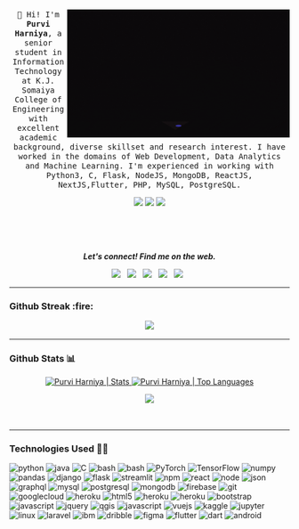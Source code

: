 <p align="center">
  <samp>
    <br>
  <img align="right" alt="GIF" src="https://github.com/Purviharniya/Purviharniya/blob/main/giphy.gif" width="400" height="230" />
    👋 Hi! I'm <strong>Purvi Harniya</strong>, a senior student in Information Technology at K.J. Somaiya College of Engineering with excellent academic background, diverse skillset and research interest. I have worked in the domains of Web Development, Data Analytics and Machine Learning. I'm experienced in working with Python3, C, Flask, NodeJS, MongoDB, ReactJS, NextJS,Flutter, PHP, MySQL, PostgreSQL. 
    
  <p align=center>
    <img src="https://badges.pufler.dev/years/Purviharniya" />
    <img src="https://enjr4ag1p3vqq41.m.pipedream.net" />
    <img src="https://badges.pufler.dev/repos/Purviharniya" />
  </p>
  </samp>
</p>
<br><br><br>
<p align="center">
  <b><i>Let's connect! Find me on the web.</i></b>

<p align="center">
<a href="https://www.linkedin.com/in/purvi-harniya/"><img height="30" src="https://img.shields.io/badge/linkedin-blue.svg?&style=for-the-badge&logo=linkedin&logoColor=white"></a>&nbsp;&nbsp;
<a href="mailto:purvi.harniya@gmail.com" target="_blank"><img src="https://img.shields.io/badge/Gmail-840010?style=for-the-badge&logo=gmail&logoColor=white" /></a>&nbsp;&nbsp;
<a href="mailto:purvi.h@somaiya.edu" target="_blank"><img src="https://img.shields.io/badge/Gmail-840010?style=for-the-badge&logo=gmail&logoColor=white" /></a>&nbsp;&nbsp;
<a href="https://t.me/purvih"><img height="30" src="https://img.shields.io/badge/telegram-0769AD?&style=for-the-badge&logo=telegram&logoColor=white" /></a>&nbsp;&nbsp;
<a href="https://www.instagram.com/purvi_jh/" target="_blank"><img src="https://img.shields.io/badge/instagram-%23E4405F.svg?&style=for-the-badge&logo=instagram&logoColor=white" /></a>&nbsp;&nbsp;
</p>
</p>

---
<h3>Github Streak :fire:</h3>
<p align="center">
  <a href="https://git.io/streak-stats">
    <img src="https://github-readme-streak-stats.herokuapp.com?user=Purviharniya&theme=nightowl"></img>
  </a>
</p>

---

<h3>Github Stats 📊</h3>

<p align="center">
<a href="https://github.com/Purviharniya">
<img height="150" src="https://github-readme-stats.vercel.app/api?username=Purviharniya&hide_title=false&hide_border=true&show_icons=true&include_all_commits=true&count_private=true&line_height=21&text_color=daf7dc&icon_color=ffffff&bg_color=151515" alt="Purvi Harniya | Stats" />
</a> <a href="https://github.com/Purviharniya">
<img height="150" src="https://github-readme-stats.vercel.app/api/top-langs/?username=Purviharniya&hide=html,css,tsql&hide_title=false&hide_border=true&layout=compact&langs_count=8&exclude_repo=comp426&text_color=daf7dc&icon_color=ffffff&bg_color=151515" alt="Purvi Harniya | Top Languages" />
</a>
<br>


<p align=center>
  <img src="https://github-profile-trophy.vercel.app/?username=Purviharniya&theme=onedark&rank=SECRET,SSS,SS,S,AAA,AA,A,B" />
</p>
</p>
<br>

---

### Technologies Used 👨‍💻

<p align="left">
  <img src="https://www.vectorlogo.zone/logos/python/python-icon.svg" alt="python" width="40" height="40" title="Python3"/>
  <img src="https://www.vectorlogo.zone/logos/java/java-icon.svg" alt="java" width="40" height="40" title="Java"/>
  <img src="https://cdn.iconscout.com/icon/free/png-512/c-programming-569564.png" alt="C" width="40" height="40" title="C"/>
  <img src="https://www.vectorlogo.zone/logos/gnu_bash/gnu_bash-icon.svg" alt="bash" width="40" height="40" title="Bash"/>
  <img src="https://www.vectorlogo.zone/logos/php/php-icon.svg" alt="bash" width="40" height="40" title="Php"/>

  <img src="https://www.vectorlogo.zone/logos/pytorch/pytorch-icon.svg" alt="PyTorch" width="40" height="40" title="PyTorch"/>
  <img src="https://www.vectorlogo.zone/logos/tensorflow/tensorflow-icon.svg" alt="TensorFlow" width="40" height="40" title="TensorFlow"/>  
  <img src="https://www.vectorlogo.zone/logos/numpy/numpy-icon.svg" alt="numpy" width="40" height="40" title="Numpy" />
  <img src="https://www.vectorlogo.zone/logos/usepanda/usepanda-icon.svg" alt="pandas" width="40" height="40" title="Pandas" />
  <img src="https://www.vectorlogo.zone/logos/djangoproject/djangoproject-icon.svg" alt="django" width="40" height="40" title="Django"/>
  <img src="https://www.vectorlogo.zone/logos/pocoo_flask/pocoo_flask-icon.svg" alt="flask" width="40" height="40" title="Flask"/>
  <img src="https://avatars1.githubusercontent.com/u/45109972?s=200&v=4" alt="streamlit" width="40" height="40" title="Streamlit"/>
  <img src="https://www.vectorlogo.zone/logos/npmjs/npmjs-icon.svg" alt="npm" width="40" height="40" title="NPM" /> 
  <img src="https://www.vectorlogo.zone/logos/reactjs/reactjs-icon.svg" alt="react" width="40" height="40" title="ReactJS" />
  <img src="https://www.vectorlogo.zone/logos/nodejs/nodejs-horizontal.svg" alt="node" width="40" height="40" title="NodeJS" />
  <img src="https://www.vectorlogo.zone/logos/json/json-icon.svg" alt="json" width="40" height="40" title="Json" />
  <img src="https://www.vectorlogo.zone/logos/graphql/graphql-icon.svg" alt="graphql" width="40" height="40" title="GraphQl" />
  <img src="https://www.vectorlogo.zone/logos/mysql/mysql-icon.svg" alt="mysql" width="40" height="40" title="MySQL"/>  
  <img src="https://www.vectorlogo.zone/logos/postgresql/postgresql-icon.svg" alt="postgresql" width="40" height="40" title="PostgreSQL"/>
  <img src="https://www.vectorlogo.zone/logos/mongodb/mongodb-icon.svg" alt="mongodb" width="40" height="40" title="MongoDB"/>
  <img src="https://www.vectorlogo.zone/logos/firebase/firebase-icon.svg" alt="firebase" width="40" height="40" title="Firebase"/>

  <img src="https://www.vectorlogo.zone/logos/git-scm/git-scm-icon.svg" alt="git" width="40" height="40" title="Git"/>

  <img src="https://www.vectorlogo.zone/logos/google_cloud/google_cloud-icon.svg" alt="googlecloud" width="40" height="40" title="GCloud"/>

  <img src="https://www.vectorlogo.zone/logos/heroku/heroku-icon.svg" alt="heroku" width="40" height="40" title="Heroku"/>
 
  <img src="https://www.vectorlogo.zone/logos/w3_html5/w3_html5-icon.svg" alt="html5" width="40" height="40" title="HTML5" />
  <img src="https://www.pngitem.com/pimgs/m/198-1985012_transparent-css3-logo-png-css-logo-transparent-background.png" alt="heroku" width="40" height="40" title="CSS3" />
  <img src="https://www.vectorlogo.zone/logos/sass-lang/sass-lang-icon.svg" alt="heroku" width="40" height="40" title="Sass" />
  <img src="https://www.vectorlogo.zone/logos/getbootstrap/getbootstrap-icon.svg" alt="bootstrap" width="40" height="40" title="Bootstrap"/>
  <img src="https://www.vectorlogo.zone/logos/javascript/javascript-icon.svg" alt="javascript" width="40" height="40" title="Javascript" />
  <img src="https://www.vectorlogo.zone/logos/jquery/jquery-vertical.svg" alt="jquery" width="40" height="40" title="JQuery" />

  <img src="https://www.vectorlogo.zone/logos/qgis/qgis-ar21.svg" alt="qgis" width="40" height="40" title="QGIS" />
  <img src="https://www.vectorlogo.zone/logos/visualstudio_code/visualstudio_code-icon.svg" alt="javascript" width="40" height="40" title="VSCode " />
  <img src="https://www.vectorlogo.zone/logos/vuejs/vuejs-icon.svg" alt="vuejs" width="40" height="40" title="VueJS" />
  
  <img src="https://www.vectorlogo.zone/logos/kaggle/kaggle-icon.svg" alt="kaggle" width="40" height="40" title="Kaggle" />
  <img src="https://www.vectorlogo.zone/logos/jupyter/jupyter-icon.svg" alt="jupyter" width="40" height="40" title="Jupyter" />
  
  <img src="https://www.vectorlogo.zone/logos/linux/linux-icon.svg" alt="linux" width="40" height="40" title="Linux" />
  <img src="https://www.vectorlogo.zone/logos/laravel/laravel-icon.svg" alt="laravel" width="40" height="40" title="Laravel" />
  
  <img src="https://www.vectorlogo.zone/logos/ibm/ibm-icon.svg" alt="ibm" width="40" height="40" title="IBM" />
  <img src="https://www.vectorlogo.zone/logos/dribbble/dribbble-icon.svg" alt="dribble" width="40" height="40" title="Dribble" />
  <img src="https://www.vectorlogo.zone/logos/figma/figma-icon.svg" alt="figma" width="40" height="40" title="Figma" />
 
  
 <img src="https://www.vectorlogo.zone/logos/flutterio/flutterio-icon.svg" alt="flutter" width="40" height="40" title="Flutter"/>
 <img src="https://www.vectorlogo.zone/logos/dartlang/dartlang-icon.svg" alt="dart" width="40" height="40"title="Dart"/>
 <img src="https://www.vectorlogo.zone/logos/android/android-official.svg" alt="android" width="40" height="40" title="Android"/>
</p>
